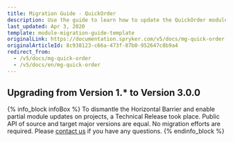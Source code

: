 ```yaml
---
title: Migration Guide - QuickOrder
description: Use the guide to learn how to update the QuickOrder module.
last_updated: Apr 3, 2020
template: module-migration-guide-template
originalLink: https://documentation.spryker.com/v5/docs/mg-quick-order
originalArticleId: 8c938123-c66a-473f-87b0-952647c8b9a4
redirect_from:
  - /v5/docs/mg-quick-order
  - /v5/docs/en/mg-quick-order
---
```


## Upgrading from Version 1.* to Version 3.0.0

{% info_block infoBox %}
To dismantle the Horizontal Barrier and enable partial module updates on projects, a Technical Release took place. Public API of source and target major versions are equal. No migration efforts are required. Please [contact us](https://spryker.com/en/support/) if you have any questions.
{% endinfo_block %}
